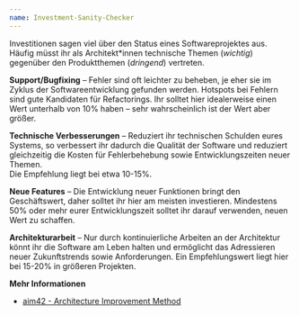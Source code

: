 ```yaml
---
name: Investment-Sanity-Checker
---
```

Investitionen sagen viel über den Status eines Softwareprojektes aus.
Häufig müsst ihr als Architekt\*innen technische Themen (*wichtig*) gegenüber
den Produktthemen (*dringend*) vertreten.

**Support/Bugfixing** &ndash; Fehler sind oft leichter zu beheben, je eher sie im Zyklus der Softwareentwicklung gefunden werden.
Hotspots bei Fehlern sind gute Kandidaten für Refactorings.
Ihr solltet hier idealerweise einen Wert unterhalb von 10% haben – sehr wahrscheinlich
ist der Wert aber größer.

**Technische Verbesserungen** &ndash; Reduziert ihr technischen Schulden eures Systems,
so verbessert ihr dadurch die Qualität der Software und reduziert gleichzeitig
die Kosten für Fehlerbehebung sowie Entwicklungszeiten neuer Themen.  
Die Empfehlung liegt bei etwa 10-15%.

**Neue Features** &ndash; Die Entwicklung neuer Funktionen bringt den Geschäftswert,
daher solltet ihr hier am meisten investieren.
Mindestens 50% oder mehr eurer Entwicklungszeit solltet ihr darauf verwenden,
neuen Wert zu schaffen.

**Architekturarbeit** &ndash; Nur durch kontinuierliche Arbeiten an der Architektur
könnt ihr die Software am Leben halten und ermöglicht das Adressieren
neuer Zukunftstrends sowie Anforderungen. Ein Empfehlungswert liegt hier bei 15-20%
in größeren Projekten.

**Mehr Informationen**
* [aim42 - Architecture Improvement Method](https://www.aim42.org/)
